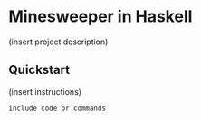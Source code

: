 # Minesweeper in Haskell
(insert project description)

## Quickstart 
(insert instructions)

`include code or commands`
